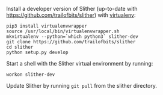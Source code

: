 Install a developer version of Slither (up-to-date with https://github.com/trailofbits/slither) with [virtualenv](https://virtualenvwrapper.readthedocs.io/en/latest/):
```
pip3 install virtualenvwrapper
source /usr/local/bin/virtualenvwrapper.sh
mkvirtualenv --python=`which python3` slither-dev
git clone https://github.com/trailofbits/slither
cd slither
python setup.py develop
```

Start a shell with the Slither virtual environment by running:
```
workon slither-dev
```

Update Slither by running `git pull` from the slither directory.